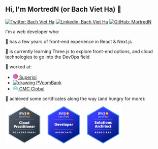 ## Hi, I'm MortredN (or Bach Viet Ha) 👋

[![Twitter: Bach Viet Ha](https://img.shields.io/badge/Twitter-1DA1F2?style=for-the-badge&logo=twitter&logoColor=white)](https://twitter.com/hvbach)
[![Linkedin: Bach Viet Ha](https://img.shields.io/badge/LinkedIn-0077B5?style=for-the-badge&logo=linkedin&logoColor=white)](https://www.linkedin.com/in/bach-viet-ha-b1a674198/)
[![GitHub: MortredN](https://img.shields.io/badge/GitHub-100000?style=for-the-badge&logo=github&logoColor=white)](https://github.com/MortredN)

I'm a web developer who:

🔭 has a few years of front-end experience in React & Next.js
  
🌱 is currently learning Three.js to explore front-end options, and cloud technologies to go into the DevOps field

🚀 worked at:
  - <a href="https://superjoi.com"><img src="./superjoi.ico" alt="drawing" width="16"/> Superjoi</a>
  - <a href="https://www.pvcombank.com.vn"><img src="./pvcombank.ico" alt="drawing" width="16"/> PVcomBank</a>
  - <a href="https://cmcglobal.com.vn"><img src="./cmc.webp" alt="drawing" width="16"/> CMC Global</a>

🤔 achieved some certificates along the way (and hungry for more):

<a href="https://www.credly.com/badges/a87b2ce2-6f95-4202-8701-9af0a3cb757b/public_url"><img src="./aws-certified-cloud-practitioner.png" alt="drawing" width="120"/></a>
<a href="https://www.credly.com/badges/4538b70e-d7da-4c76-b98a-0c311e7279ea/public_url"><img src="./aws-certified-developer-associate.png" alt="drawing" width="120"/></a>
<a href="https://www.credly.com/badges/a1eb00a0-cf97-44a7-8f82-3729849db352/public_url"><img src="./aws-certified-solutions-architect-associate.png" alt="drawing" width="120"/></a>
